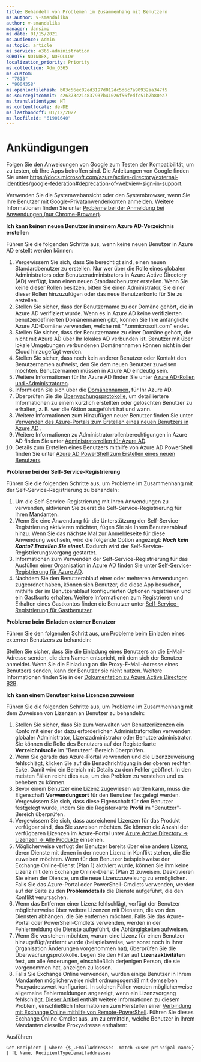 ```yaml
---
title: Behandeln von Problemen im Zusammenhang mit Benutzern
ms.author: v-smandalika
author: v-smandalika
manager: dansimp
ms.date: 01/15/2021
ms.audience: Admin
ms.topic: article
ms.service: o365-administration
ROBOTS: NOINDEX, NOFOLLOW
localization_priority: Priority
ms.collection: Adm_O365
ms.custom:
- "7813"
- "9004358"
ms.openlocfilehash: b03c56ec82ed3197d012dc5d6c7a90932aa347f5
ms.sourcegitcommit: c26373c21c837937b41026f56fedfc51b7b80ea7
ms.translationtype: HT
ms.contentlocale: de-DE
ms.lasthandoff: 01/12/2022
ms.locfileid: "61901640"
---
```

# <a name="announcements"></a>Ankündigungen

Folgen Sie den Anweisungen von Google zum Testen der Kompatibilität, um zu testen, ob Ihre Apps betroffen sind. Die Anleitungen von Google finden Sie unter https://docs.microsoft.com/azure/active-directory/external-identities/google-federation#deprecation-of-webview-sign-in-support.

Verwenden Sie die Systemwebansicht oder den Systembrowser, wenn Sie Ihre Benutzer mit Google-Privatanwenderkonten anmelden. Weitere Informationen finden Sie unter [Probleme bei der Anmeldung bei Anwendungen (nur Chrome-Browser)](https://docs.microsoft.com/office365/troubleshoot/miscellaneous/chrome-behavior-affects-applications).


**Ich kann keinen neuen Benutzer in meinem Azure AD-Verzeichnis erstellen**

Führen Sie die folgenden Schritte aus, wenn keine neuen Benutzer in Azure AD erstellt werden können:

1. Vergewissern Sie sich, dass Sie berechtigt sind, einen neuen Standardbenutzer zu erstellen. Nur wer über die Rolle eines globalen Administrators oder Benutzeradministrators in Azure Active Directory (AD) verfügt, kann einen neuen Standardbenutzer erstellen. Wenn Sie keine dieser Rollen besitzen, bitten Sie einen Administrator, Sie einer dieser Rollen hinzuzufügen oder das neue Benutzerkonto für Sie zu erstellen.
2. Stellen Sie sicher, dass der Benutzername zu der Domäne gehört, die in Azure AD verifiziert wurde. Wenn es in Azure AD keine verifizierten benutzerdefinierten Domänennamen gibt, können Sie Ihre anfängliche Azure AD-Domäne verwenden, welche mit "*.onmicrosoft.com" endet.
3. Stellen Sie sicher, dass der Benutzername zu einer Domäne gehört, die nicht mit Azure AD über Ihr lokales AD verbunden ist. Benutzer mit über lokale Umgebungen verbundenen Domänennamen können nicht in der Cloud hinzugefügt werden.
4. Stellen Sie sicher, dass noch kein anderer Benutzer oder Kontakt den Benutzernamen aufweist, den Sie dem neuen Benutzer zuweisen möchten. Benutzernamen müssen in Azure AD eindeutig sein.
5. Weitere Informationen für Ihr Azure AD finden Sie unter [Azure AD-Rollen und -Administratoren](https://ms.portal.azure.com/#blade/Microsoft_AAD_IAM/ActiveDirectoryMenuBlade/RolesAndAdministrators).
6. Informieren Sie sich über die [Domänennamen,](https://ms.portal.azure.com/#blade/Microsoft_AAD_IAM/ActiveDirectoryMenuBlade/Domains) für Ihr Azure AD.
7. Überprüfen Sie die [Überwachungsprotokolle](https://ms.portal.azure.com/#blade/Microsoft_AAD_IAM/ActiveDirectoryMenuBlade/Audit), um detailliertere Informationen zu einem kürzlich erstellten oder gelöschten Benutzer zu erhalten, z. B. wer die Aktion ausgeführt hat und wann.
8. Weitere Informationen zum Hinzufügen neuer Benutzer finden Sie unter [Verwenden des Azure-Portals zum Erstellen eines neuen Benutzers in Azure AD](https://docs.microsoft.com/azure/active-directory/fundamentals/add-users-azure-active-directory) .
9. Weitere Informationen zu Administratorrollenberechtigungen in Azure AD finden Sie unter [Administratorrollen für Azure AD](https://docs.microsoft.com/azure/active-directory/roles/permissions-reference).
10. Details zum Erstellen eines Benutzers mithilfe von Azure AD PowerShell finden Sie unter [Azure AD PowerShell zum Erstellen eines neuen Benutzers](https://docs.microsoft.com/powershell/module/azuread/new-azureaduser).

**Probleme bei der Self-Service-Registrierung**

Führen Sie die folgenden Schritte aus, um Probleme im Zusammenhang mit der Self-Service-Registrierung zu behandeln:

1. Um die Self-Service-Registrierung mit Ihren Anwendungen zu verwenden, aktivieren Sie zuerst die Self-Service-Registrierung für Ihren Mandanten. 
2. Wenn Sie eine Anwendung für die Unterstützung der Self-Service-Registrierung aktivieren möchten, fügen Sie sie Ihrem Benutzerablauf hinzu. Wenn Sie das nächste Mal zur Anmeldeseite für diese Anwendung wechseln, wird die folgende Option angezeigt: ***Noch kein Konto? Erstellen Sie eines!***. Dadurch wird der Self-Service-Registrierungsvorgang gestartet.
3. Informationen zum Verwenden der Self-Service-Registrierung für das Ausfüllen einer Organisation in Azure AD finden Sie unter [Self-Service-Registrierung für Azure AD](https://docs.microsoft.com/azure/active-directory/enterprise-users/directory-self-service-signup).
4. Nachdem Sie den Benutzerablauf einer oder mehreren Anwendungen zugeordnet haben, können sich Benutzer, die diese App besuchen, mithilfe der im Benutzerablauf konfigurierten Optionen registrieren und ein Gastkonto erhalten. Weitere Informationen zum Registrieren und Erhalten eines Gastkontos finden die Benutzer unter [Self-Service-Registrierung für Gastbenutzer](https://docs.microsoft.com/azure/active-directory/external-identities/self-service-sign-up-user-flow).

**Probleme beim Einladen externer Benutzer**

Führen Sie den folgenden Schritt aus, um Probleme beim Einladen eines externen Benutzers zu behandeln:

Stellen Sie sicher, dass Sie die Einladung eines Benutzers an die E-Mail-Adresse senden, die dem Namen entspricht, mit dem sich der Benutzer anmeldet. Wenn Sie die Einladung an die Proxy-E-Mail-Adresse eines Benutzers senden, kann der Benutzer sie nicht nutzen. Weitere Informationen finden Sie in der [Dokumentation zu Azure Active Directory B2B](https://docs.microsoft.com/azure/active-directory/external-identities/).

**Ich kann einem Benutzer keine Lizenzen zuweisen**

Führen Sie die folgenden Schritte aus, um Probleme im Zusammenhang mit dem Zuweisen von Lizenzen an Benutzer zu behandeln:

1. Stellen Sie sicher, dass Sie zum Verwalten von Benutzerlizenzen ein Konto mit einer der dazu erforderlichen Administratorrollen verwenden: globaler Administrator, Lizenzadministrator oder Benutzeradministrator. Sie können die Rolle des Benutzers auf der Registerkarte **Verzeichnisrolle** im "Benutzer"-Bereich überprüfen.
2. Wenn Sie gerade das Azure-Portal verwenden und die Lizenzzuweisung fehlschlägt, klicken Sie auf die Benachrichtigung in der oberen rechten Ecke. Damit wird ein Bereich mit Details zu dem Fehler geöffnet. In den meisten Fällen reicht dies aus, um das Problem zu verstehen und es beheben zu können.
3. Bevor einem Benutzer eine Lizenz zugewiesen werden kann, muss die Eigenschaft **Verwendungsort** für den Benutzer festgelegt werden. Vergewissern Sie sich, dass diese Eigenschaft für den Benutzer festgelegt wurde, indem Sie die Registerkarte **Profil** im "Benutzer"-Bereich überprüfen.
4. Vergewissern Sie sich, dass ausreichend Lizenzen für das Produkt verfügbar sind, das Sie zuweisen möchten. Sie können die Anzahl der verfügbaren Lizenzen im Azure-Portal unter [Azure Active Directory -> Lizenzen -> Alle Produkte](https://ms.portal.azure.com/#blade/Microsoft_AAD_IAM/LicensesMenuBlade/Products) einsehen.
5. Möglicherweise verfügt der Benutzer bereits über eine andere Lizenz, deren Dienste mit denen in der neuen Lizenz in Konflikt stehen, die Sie zuweisen möchten. Wenn für den Benutzer beispielsweise der Exchange Online-Dienst (Plan 1) aktiviert wurde, können Sie ihm keine Lizenz mit dem Exchange Online-Dienst (Plan 2) zuweisen. Deaktivieren Sie einen der Dienste, um die neue Lizenzzuweisung zu ermöglichen. Falls Sie das Azure-Portal oder PowerShell-Cmdlets verwenden, werden auf der Seite zu den **Problemdetails** die Dienste aufgeführt, die den Konflikt verursachen.
6. Wenn das Entfernen einer Lizenz fehlschlägt, verfügt der Benutzer möglicherweise über weitere Lizenzen mit Diensten, die von den Diensten abhängen, die Sie entfernen möchten. Falls Sie das Azure-Portal oder PowerShell-Cmdlets verwenden, werden in der Fehlermeldung die Dienste aufgeführt, die Abhängigkeiten aufweisen.
7. Wenn Sie verstehen möchten, warum eine Lizenz für einen Benutzer hinzugefügt/entfernt wurde (beispielsweise, wer sonst noch in Ihrer Organisation Änderungen vorgenommen hat), überprüfen Sie die Überwachungsprotokolle. Legen Sie den Filter auf **Lizenzaktivitäten** fest, um alle Änderungen, einschließlich derjenigen Person, die sie vorgenommen hat, anzeigen zu lassen.
8. Falls Sie Exchange Online verwenden, wurden einige Benutzer in Ihrem Mandanten möglicherweise nicht ordnungsgemäß mit demselben Proxyadresswert konfiguriert. In solchen Fällen werden möglicherweise allgemeine Fehlermeldungen angezeigt, wenn ein Lizenzvorgang fehlschlägt. [Dieser Artikel](https://docs.microsoft.com/exchange/troubleshoot/administration/proxy-address-being-used) enthält weitere Informationen zu diesem Problem, einschließlich Informationen zum Herstellen einer [Verbindung mit Exchange Online mithilfe von Remote-PowerShell](https://docs.microsoft.com/powershell/exchange/connect-to-exchange-online-powershell). Führen Sie dieses Exchange Online-Cmdlet aus, um zu ermitteln, welche Benutzer in Ihrem Mandanten dieselbe Proxyadresse enthalten:

Ausführen

`Get-Recipient | where {$_.EmailAddresses -match <user principal name>} | fL Name, RecipientType,emailaddresses`
